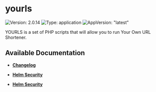 # yourls

![Version: 2.0.14](https://img.shields.io/badge/Version-2.0.14-informational?style=flat-square) ![Type: application](https://img.shields.io/badge/Type-application-informational?style=flat-square) ![AppVersion: "latest"](https://img.shields.io/badge/AppVersion-"latest"-informational?style=flat-square)

YOURLS is a set of PHP scripts that will allow you to run Your Own URL Shortener.

## Available Documentation

- [**Changelog**](CHANGELOG)

- [**Helm Security**](container-security)

- [**Helm Security**](helm-security)

